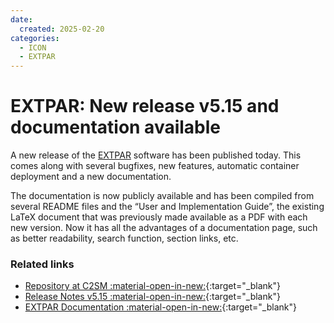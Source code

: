 ```yaml
---
date:
  created: 2025-02-20
categories:
  - ICON
  - EXTPAR
---
```


# EXTPAR: New release v5.15 and documentation available

A new release of the [EXTPAR](../tools/extpar.md) software has been published today. This comes along with several 
bugfixes, new features, automatic container deployment and a new documentation. 

<!-- more -->

The documentation is now publicly available and has been compiled from several README files and the “User and Implementation Guide”, the existing LaTeX document that was previously made available as a PDF with each new version. Now it has all the advantages of a documentation page, such as better readability, search function, section links, etc.

### Related links

- [Repository at C2SM :material-open-in-new:](https://github.com/C2SM/extpar){:target="_blank"} 
- [Release Notes v5.15 :material-open-in-new:](https://github.com/C2SM/extpar/releases/tag/v5.15){:target="_blank"}
- [EXTPAR Documentation :material-open-in-new:](https://c2sm.github.io/extpar/){:target="_blank"}